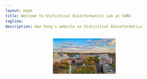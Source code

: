 ```yaml
---
layout: page
title: Welcome to Statistical Bioinformatics Lab at CWRU
tagline: 
description: Hao Feng's website in Statistical Bioinformatics
---
```

<div class="jumbotron">
 



<div class="container">

<p align="center">
  <img src="./assets/pics/CWRUcampus.jpg" alt="CWRUcampus" width="200"/>
</p>


</div>
        	
